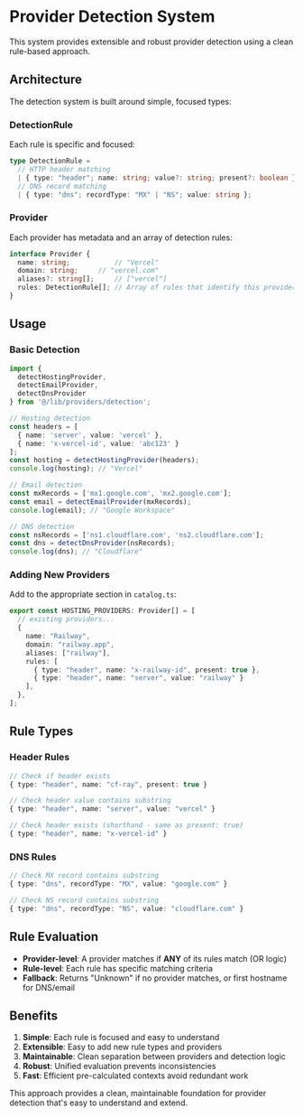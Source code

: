 # Provider Detection System

This system provides extensible and robust provider detection using a clean rule-based approach.

## Architecture

The detection system is built around simple, focused types:

### DetectionRule

Each rule is specific and focused:

```typescript
type DetectionRule =
  // HTTP header matching
  | { type: "header"; name: string; value?: string; present?: boolean }
  // DNS record matching  
  | { type: "dns"; recordType: "MX" | "NS"; value: string };
```

### Provider

Each provider has metadata and an array of detection rules:

```typescript
interface Provider {
  name: string;           // "Vercel"
  domain: string;     // "vercel.com" 
  aliases?: string[];     // ["vercel"]
  rules: DetectionRule[]; // Array of rules that identify this provider
}
```

## Usage

### Basic Detection

```typescript
import { 
  detectHostingProvider, 
  detectEmailProvider, 
  detectDnsProvider
} from '@/lib/providers/detection';

// Hosting detection
const headers = [
  { name: 'server', value: 'vercel' },
  { name: 'x-vercel-id', value: 'abc123' }
];
const hosting = detectHostingProvider(headers);
console.log(hosting); // "Vercel"

// Email detection  
const mxRecords = ['mx1.google.com', 'mx2.google.com'];
const email = detectEmailProvider(mxRecords);
console.log(email); // "Google Workspace"

// DNS detection
const nsRecords = ['ns1.cloudflare.com', 'ns2.cloudflare.com'];  
const dns = detectDnsProvider(nsRecords);
console.log(dns); // "Cloudflare"
```

### Adding New Providers

Add to the appropriate section in `catalog.ts`:

```typescript
export const HOSTING_PROVIDERS: Provider[] = [
  // existing providers...
  {
    name: "Railway",
    domain: "railway.app",
    aliases: ["railway"],
    rules: [
      { type: "header", name: "x-railway-id", present: true },
      { type: "header", name: "server", value: "railway" }
    ],
  },
];
```

## Rule Types

### Header Rules

```typescript
// Check if header exists
{ type: "header", name: "cf-ray", present: true }

// Check header value contains substring
{ type: "header", name: "server", value: "vercel" }

// Check header exists (shorthand - same as present: true)  
{ type: "header", name: "x-vercel-id" }
```

### DNS Rules

```typescript
// Check MX record contains substring
{ type: "dns", recordType: "MX", value: "google.com" }

// Check NS record contains substring
{ type: "dns", recordType: "NS", value: "cloudflare.com" }
```

## Rule Evaluation

- **Provider-level**: A provider matches if **ANY** of its rules match (OR logic)
- **Rule-level**: Each rule has specific matching criteria
- **Fallback**: Returns "Unknown" if no provider matches, or first hostname for DNS/email

## Benefits

1. **Simple**: Each rule is focused and easy to understand
2. **Extensible**: Easy to add new rule types and providers
3. **Maintainable**: Clean separation between providers and detection logic
4. **Robust**: Unified evaluation prevents inconsistencies
5. **Fast**: Efficient pre-calculated contexts avoid redundant work

This approach provides a clean, maintainable foundation for provider detection that's easy to understand and extend.